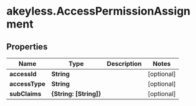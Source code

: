 # akeyless.AccessPermissionAssignment

## Properties

Name | Type | Description | Notes
------------ | ------------- | ------------- | -------------
**accessId** | **String** |  | [optional] 
**accessType** | **String** |  | [optional] 
**subClaims** | **{String: [String]}** |  | [optional] 


